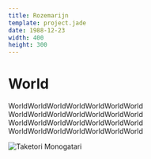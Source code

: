 ```yaml
---
title: Rozemarijn
template: project.jade
date: 1988-12-23
width: 400
height: 300
---
```

# World

WorldWorldWorldWorldWorldWorldWorld WorldWorldWorldWorldWorldWorldWorld WorldWorldWorldWorldWorldWorldWorld WorldWorldWorldWorldWorldWorldWorld

![Taketori Monogatari](1.jpeg)

